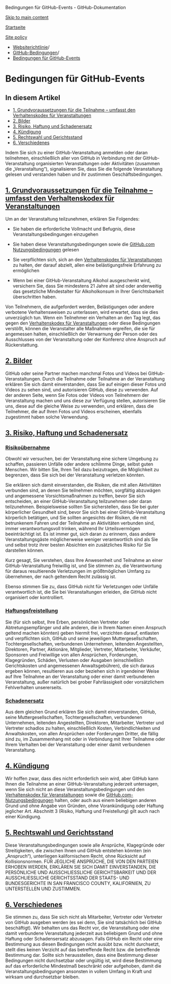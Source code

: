 Bedingungen für GitHub-Events - GitHub-Dokumentation

[Skip to main content](#main-content)

[Startseite](/de)

[Site policy](/de/site-policy)

* [Websiterichtlinie](/de/site-policy)/
* [GitHub-Bedingungen](/de/site-policy/github-terms)/
* [Bedingungen für GitHub-Events](/de/site-policy/github-terms/github-event-terms)

Bedingungen für GitHub-Events
==========

In diesem Artikel
----------

* [1. Grundvoraussetzungen für die Teilnahme – umfasst den Verhaltenskodex für Veranstaltungen](#1-basic-requirements-to-attend---including-the-event-code-of-conduct)
* [2. Bilder](#2-pictures)
* [3. Risiko, Haftung und Schadenersatz](#3-risk-liability-and-indemnity)
* [4. Kündigung](#4-termination)
* [5. Rechtswahl und Gerichtsstand](#5-choice-of-law-and-venue)
* [6. Verschiedenes](#6-miscellaneous-terms)

Indem Sie sich zu einer GitHub-Veranstaltung anmelden oder daran teilnehmen, einschließlich aller von GitHub in Verbindung mit der GitHub-Veranstaltung organisierten Veranstaltungen oder Aktivitäten (zusammen die „Veranstaltung“), signalisieren Sie, dass Sie die folgende Veranstaltung gelesen und verstanden haben und ihr zustimmen Geschäftsbedingungen.

[1. Grundvoraussetzungen für die Teilnahme – umfasst den Verhaltenskodex für Veranstaltungen](#1-basic-requirements-to-attend---including-the-event-code-of-conduct)
----------

Um an der Veranstaltung teilzunehmen, erklären Sie Folgendes:

* Sie haben die erforderliche Vollmacht und Befugnis, diese Veranstaltungsbedingungen einzugehen

* Sie haben diese Veranstaltungsbedingungen sowie die [GitHub.com Nutzungsbedingungen](/de/site-policy/github-terms/github-terms-of-service) gelesen

* Sie verpflichten sich, sich an den [Verhaltenskodex für Veranstaltungen](/de/site-policy/github-terms/github-event-code-of-conduct) zu halten, der darauf abzielt, allen eine belästigungsfreie Erfahrung zu ermöglichen

* Wenn bei einer GitHub-Veranstaltung Alkohol ausgeschenkt wird, versichern Sie, dass Sie mindestens 21 Jahre alt sind oder anderweitig das gesetzliche Mindestalter für Alkoholkonsum in Ihrer Gerichtsbarkeit überschritten haben.

Von Teilnehmern, die aufgefordert werden, Belästigungen oder andere verbotene Verhaltensweisen zu unterlassen, wird erwartet, dass sie dies unverzüglich tun. Wenn ein Teilnehmer ein Verhalten an den Tag legt, das gegen den [Verhaltenskodex für Veranstaltungen](/de/site-policy/github-terms/github-event-code-of-conduct) oder diese Bedingungen verstößt, können die Veranstalter alle Maßnahmen ergreifen, die sie für angemessen halten, einschließlich der Verwarnung der Person oder des Ausschlusses von der Veranstaltung oder der Konferenz ohne Anspruch auf Rückerstattung.

[2. Bilder](#2-pictures)
----------

GitHub oder seine Partner machen manchmal Fotos und Videos bei GitHub-Veranstaltungen. Durch die Teilnahme oder Teilnahme an der Veranstaltung erklären Sie sich damit einverstanden, dass Sie auf einigen dieser Fotos und Videos zu sehen sind, und autorisieren GitHub, diese zu verwenden. Auf der anderen Seite, wenn Sie Fotos oder Videos von Teilnehmern der Veranstaltung machen und uns diese zur Verfügung stellen, autorisieren Sie uns, diese auf die gleiche Weise zu verwenden, und erklären, dass die Teilnehmer, die auf Ihren Fotos und Videos erscheinen, ebenfalls zugestimmt haben solche Verwendung.

[3. Risiko, Haftung und Schadenersatz](#3-risk-liability-and-indemnity)
----------

### [Risikoübernahme](#assumption-of-risk) ###

Obwohl wir versuchen, bei der Veranstaltung eine sichere Umgebung zu schaffen, passieren Unfälle oder andere schlimme Dinge, selbst guten Menschen. Wir bitten Sie, Ihren Teil dazu beizutragen, die Möglichkeit zu begrenzen, dass Sie sich bei der Veranstaltung verletzen könnten.

Sie erklären sich damit einverstanden, die Risiken, die mit allen Aktivitäten verbunden sind, an denen Sie teilnehmen möchten, sorgfältig abzuwägen und angemessene Vorsichtsmaßnahmen zu treffen, bevor Sie sich entscheiden, an einer GitHub-Veranstaltung teilzunehmen oder daran teilzunehmen. Beispielsweise sollten Sie sicherstellen, dass Sie bei guter körperlicher Gesundheit sind, bevor Sie sich bei einer GitHub-Veranstaltung körperlich betätigen, und Sie sollten angesichts der Risiken, die mit betrunkenem Fahren und der Teilnahme an Aktivitäten verbunden sind, immer verantwortungsvoll trinken, während Ihr Urteilsvermögen beeinträchtigt ist. Es ist immer gut, sich daran zu erinnern, dass andere Veranstaltungsgäste möglicherweise weniger verantwortlich sind als Sie und selbst trotz ihrer besten Absichten ein zusätzliches Risiko für Sie darstellen können.

Kurz gesagt, Sie verstehen, dass Ihre Anwesenheit und Teilnahme an einer GitHub-Veranstaltung freiwillig ist, und Sie stimmen zu, die Verantwortung für daraus resultierende Verletzungen im größtmöglichen Umfang zu übernehmen, der nach geltendem Recht zulässig ist.

Ebenso stimmen Sie zu, dass GitHub nicht für Verletzungen oder Unfälle verantwortlich ist, die Sie bei Veranstaltungen erleiden, die GitHub nicht organisiert oder kontrolliert.

### [Haftungsfreistellung](#release-of-liability) ###

Sie (für sich selbst, Ihre Erben, persönlichen Vertreter oder Abtretungsempfänger und alle anderen, die in Ihrem Namen einen Anspruch geltend machen könnten) geben hiermit frei, verzichten darauf, entlasten und verpflichten sich, GitHub und seine jeweiligen Muttergesellschaften, Tochtergesellschaften, verbundenen Unternehmen, leitenden Angestellten, Direktoren, Partner, Aktionäre, Mitglieder, Vertreter, Mitarbeiter, Verkäufer, Sponsoren und Freiwillige von allen Ansprüchen, Forderungen, Klagegründen, Schäden, Verlusten oder Ausgaben (einschließlich Gerichtskosten und angemessenen Anwaltsgebühren), die sich daraus ergeben können, resultieren aus oder beziehen sich in irgendeiner Weise auf Ihre Teilnahme an der Veranstaltung oder einer damit verbundenen Veranstaltung, außer natürlich bei grober Fahrlässigkeit oder vorsätzlichem Fehlverhalten unsererseits.

### [Schadenersatz](#indemnity) ###

Aus dem gleichen Grund erklären Sie sich damit einverstanden, GitHub, seine Muttergesellschaften, Tochtergesellschaften, verbundenen Unternehmen, leitenden Angestellten, Direktoren, Mitarbeiter, Vertreter und Vertreter schadlos zu halten, einschließlich Kosten, Verbindlichkeiten und Anwaltskosten, von allen Ansprüchen oder Forderungen Dritter, die fällig sind zu, im Zusammenhang mit oder in Verbindung mit Ihrer Teilnahme oder Ihrem Verhalten bei der Veranstaltung oder einer damit verbundenen Veranstaltung.

[4. Kündigung](#4-termination)
----------

Wir hoffen zwar, dass dies nicht erforderlich sein wird, aber GitHub kann Ihnen die Teilnahme an einer GitHub-Veranstaltung jederzeit untersagen, wenn Sie sich nicht an diese Veranstaltungsbedingungen und den [Verhaltenskodex für Veranstaltungen](/de/site-policy/github-terms/github-event-code-of-conduct) sowie die [GitHub.com-Nutzungsbedingungen](/de/site-policy/github-terms/github-terms-of-service) halten, oder auch aus einem beliebigen anderen Grund und ohne Angabe von Gründen, ohne Vorankündigung oder Haftung jeglicher Art. Abschnitt 3 (Risiko, Haftung und Freistellung) gilt auch nach einer Kündigung.

[5. Rechtswahl und Gerichtsstand](#5-choice-of-law-and-venue)
----------

Diese Veranstaltungsbedingungen sowie alle Ansprüche, Klagegründe oder Streitigkeiten, die zwischen Ihnen und GitHub entstehen könnten (ein „Anspruch“), unterliegen kalifornischem Recht, ohne Rücksicht auf Kollisionsnormen. FÜR JEGLICHE ANSPRÜCHE, DIE VON DEN PARTEIEN ERHOBEN WERDEN, ERKLÄREN SIE SICH DAMIT EINVERSTANDEN, DIE PERSÖNLICHE UND AUSSCHLIESSLICHE GERICHTSBARKEIT UND DER AUSSCHLIESSLICHE GERICHTSSTAND DER STAATS- UND BUNDESGERICHTE IN SAN FRANCISCO COUNTY, KALIFORNIEN, ZU UNTERSTELLEN UND ZUSTIMMEN.

[6. Verschiedenes](#6-miscellaneous-terms)
----------

Sie stimmen zu, dass Sie sich nicht als Mitarbeiter, Vertreter oder Vertreter von GitHub ausgeben werden (es sei denn, Sie sind tatsächlich bei GitHub beschäftigt). Wir behalten uns das Recht vor, die Veranstaltung oder eine damit verbundene Veranstaltung jederzeit aus beliebigem Grund und ohne Haftung oder Schadensersatz abzusagen. Falls GitHub ein Recht oder eine Bestimmung aus diesen Bedingungen nicht ausübt bzw. nicht durchsetzt, stellt dies keinen Verzicht auf das betreffende Recht bzw. die betreffende Bestimmung dar. Sollte sich herausstellen, dass eine Bestimmung dieser Bedingungen nicht durchsetzbar oder ungültig ist, wird diese Bestimmung auf das erforderliche Mindestmaß beschränkt oder aufgehoben, damit die Veranstaltungsbedingungen ansonsten in vollem Umfang in Kraft und wirksam und durchsetzbar bleiben.
